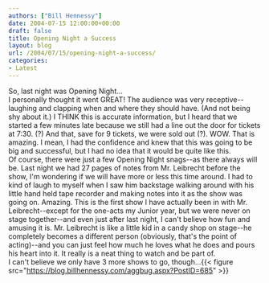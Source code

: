 ```yaml
---
authors: ["Bill Hennessy"]
date: 2004-07-15 12:00:00+00:00
draft: false
title: Opening Night a Success
layout: blog
url: /2004/07/15/opening-night-a-success/
categories:
- Latest
---
```


So, last night was Opening Night...  
I personally thought it went GREAT! The audience was very receptive--laughing and clapping when and where they should have. (And not being shy about it.) I THINK this is accurate information, but I heard that we started a few minutes late because we still had a line out the door for tickets at 7:30. (?) And that, save for 9 tickets, we were sold out (?). WOW. That is amazing. I mean, I had the confidence and knew that this was going to be big and successful, but I had no idea that it would be quite like this.  
Of course, there were just a few Opening Night snags--as there always will be. Last night we had 27 pages of notes from Mr. Leibrecht before the show, I'm wondering if we will have more or less this time around. I had to kind of laugh to myself when I saw him backstage walking around with his little hand held tape recorder and making notes into it as the show was going on. Amazing. This is the first show I have actually been in with Mr. Leibrecht--except for the one-acts my Junior year, but we were never on stage together--and even just after last night, I can't believe how fun and amusing it is. Mr. Leibrecht is like a little kid in a candy shop on stage--he completely becomes a different person (obviously, that's the point of acting)--and you can just feel how much he loves what he does and pours his heart into it. It really is a neat thing to watch and be part of.  
I can't believe we only have 3 more shows to go, though...{{< figure src="https://blog.billhennessy.com/aggbug.aspx?PostID=685" >}}

